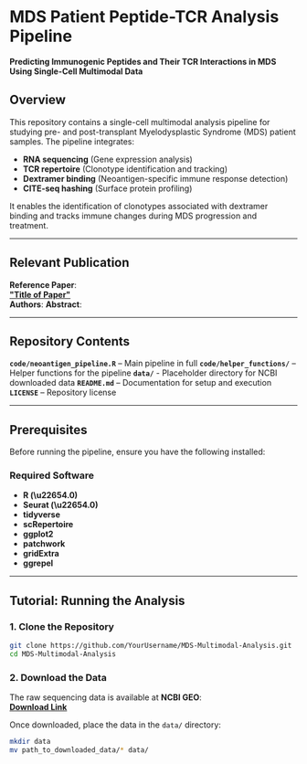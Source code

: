 # MDS Patient Peptide-TCR Analysis Pipeline

**Predicting Immunogenic Peptides and Their TCR Interactions in MDS Using Single-Cell Multimodal Data**

## Overview

This repository contains a single-cell multimodal analysis pipeline for studying pre- and post-transplant Myelodysplastic Syndrome (MDS) patient samples. The pipeline integrates:

- **RNA sequencing** (Gene expression analysis)
- **TCR repertoire** (Clonotype identification and tracking)
- **Dextramer binding** (Neoantigen-specific immune response detection)
- **CITE-seq hashing** (Surface protein profiling)

It enables the identification of clonotypes associated with dextramer binding and tracks immune changes during MDS progression and treatment.

---

## Relevant Publication

**Reference Paper**:  
[**"Title of Paper"**](https://doi.org/xxxxx)  
**Authors**: 
**Abstract**:  

---

## Repository Contents

**`code/neoantigen_pipeline.R`** – Main pipeline in full
**`code/helper_functions/`** – Helper functions for the pipeline
**`data/`** - Placeholder directory for NCBI downloaded data
**`README.md`** – Documentation for setup and execution  
**`LICENSE`** – Repository license  

---

## Prerequisites

Before running the pipeline, ensure you have the following installed:

### Required Software
- **R (\u22654.0)**
- **Seurat (\u22654.0)**
- **tidyverse**
- **scRepertoire**
- **ggplot2**
- **patchwork**
- **gridExtra**
- **ggrepel**
---

## Tutorial: Running the Analysis

### 1. Clone the Repository

```bash
git clone https://github.com/YourUsername/MDS-Multimodal-Analysis.git
cd MDS-Multimodal-Analysis
```

### 2. Download the Data

The raw sequencing data is available at **NCBI GEO**:  
**[Download Link](https://www.ncbi.nlm.nih.gov/geo/query/acc.cgi?acc=GSEXXXXX)**

Once downloaded, place the data in the `data/` directory:

```bash
mkdir data
mv path_to_downloaded_data/* data/
```

